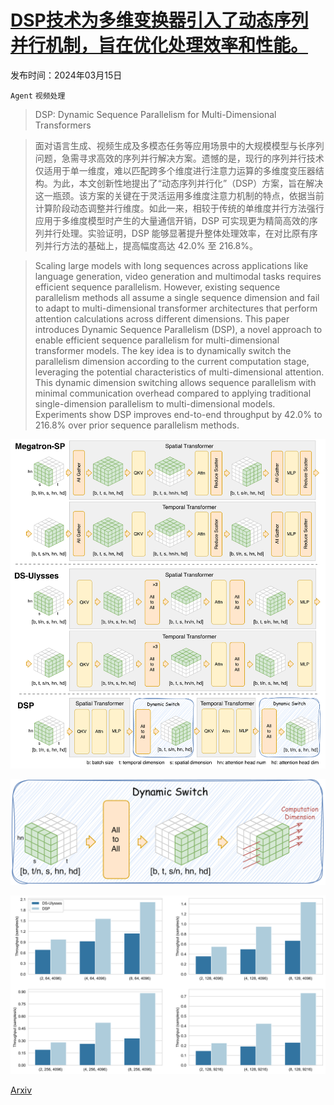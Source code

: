 # [DSP技术为多维变换器引入了动态序列并行机制，旨在优化处理效率和性能。](https://arxiv.org/abs/2403.10266)

发布时间：2024年03月15日

`Agent` `视频处理`

> DSP: Dynamic Sequence Parallelism for Multi-Dimensional Transformers

> 面对语言生成、视频生成及多模态任务等应用场景中的大规模模型与长序列问题，急需寻求高效的序列并行解决方案。遗憾的是，现行的序列并行技术仅适用于单一维度，难以匹配跨多个维度进行注意力运算的多维度变压器结构。为此，本文创新性地提出了“动态序列并行化”（DSP）方案，旨在解决这一瓶颈。该方案的关键在于灵活运用多维度注意力机制的特点，依据当前计算阶段动态调整并行维度。如此一来，相较于传统的单维度并行方法强行应用于多维度模型时产生的大量通信开销，DSP 可实现更为精简高效的序列并行处理。实验证明，DSP 能够显著提升整体处理效率，在对比原有序列并行方法的基础上，提高幅度高达 42.0% 至 216.8%。

> Scaling large models with long sequences across applications like language generation, video generation and multimodal tasks requires efficient sequence parallelism. However, existing sequence parallelism methods all assume a single sequence dimension and fail to adapt to multi-dimensional transformer architectures that perform attention calculations across different dimensions. This paper introduces Dynamic Sequence Parallelism (DSP), a novel approach to enable efficient sequence parallelism for multi-dimensional transformer models. The key idea is to dynamically switch the parallelism dimension according to the current computation stage, leveraging the potential characteristics of multi-dimensional attention. This dynamic dimension switching allows sequence parallelism with minimal communication overhead compared to applying traditional single-dimension parallelism to multi-dimensional models. Experiments show DSP improves end-to-end throughput by 42.0% to 216.8% over prior sequence parallelism methods.

![DSP技术为多维变换器引入了动态序列并行机制，旨在优化处理效率和性能。](../../../paper_images/2403.10266/x1.png)

![DSP技术为多维变换器引入了动态序列并行机制，旨在优化处理效率和性能。](../../../paper_images/2403.10266/x2.png)

![DSP技术为多维变换器引入了动态序列并行机制，旨在优化处理效率和性能。](../../../paper_images/2403.10266/x3.png)

[Arxiv](https://arxiv.org/abs/2403.10266)